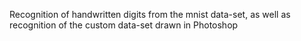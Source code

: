 
Recognition of handwritten digits from the mnist data-set, as well as recognition of the custom data-set drawn in Photoshop

